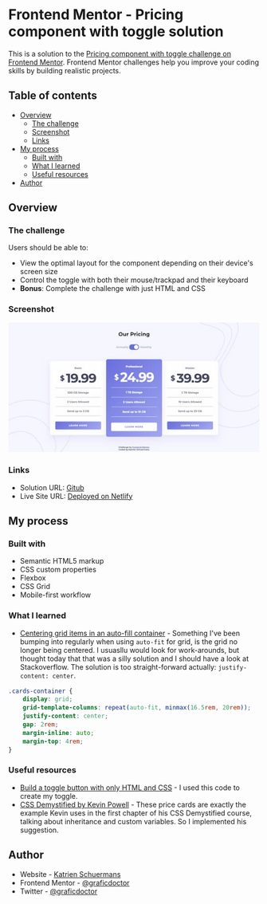 # Frontend Mentor - Pricing component with toggle solution

This is a solution to the [Pricing component with toggle challenge on Frontend Mentor](https://www.frontendmentor.io/challenges/pricing-component-with-toggle-8vPwRMIC). Frontend Mentor challenges help you improve your coding skills by building realistic projects.

## Table of contents

- [Overview](#overview)
  - [The challenge](#the-challenge)
  - [Screenshot](#screenshot)
  - [Links](#links)
- [My process](#my-process)
  - [Built with](#built-with)
  - [What I learned](#what-i-learned)
  - [Useful resources](#useful-resources)
- [Author](#author)

## Overview

### The challenge

Users should be able to:

- View the optimal layout for the component depending on their device's screen size
- Control the toggle with both their mouse/trackpad and their keyboard
- **Bonus**: Complete the challenge with just HTML and CSS

### Screenshot

![](./screenshot.jpg)

### Links

- Solution URL: [Gitub](https://github.com/graficdoctor/fe-24-002-pricing-component-with-toggle)
- Live Site URL: [Deployed on Netlify](https://magnificent-basbousa-ebe39d.netlify.app/)

## My process

### Built with

- Semantic HTML5 markup
- CSS custom properties
- Flexbox
- CSS Grid
- Mobile-first workflow

### What I learned

- [Centering grid items in an auto-fill container](https://stackoverflow.com/questions/49514794/centering-grid-items-in-an-auto-fill-container) - Something I've been bumping into regularly when using `auto-fit` for grid, is the grid no longer being centered. I usuasllu would look for work-arounds, but thought today that that was a silly solution and I should have a look at Stackoverflow. The solution is too straight-forward actually: `justify-content: center`.

```css
.cards-container {
	display: grid;
	grid-template-columns: repeat(auto-fit, minmax(16.5rem, 20rem));
	justify-content: center;
	gap: 2rem;
	margin-inline: auto;
	margin-top: 4rem;
}
```

### Useful resources

- [Build a toggle button with only HTML and CSS](https://dev.to/danielpdev/html-css-only-toggle-button-598f) - I used this code to create my toggle.
- [CSS Demystified by Kevin Powell](https://www.example.com) - These price cards are exactly the example Kevin uses in the first chapter of his CSS Demystified course, talking about inheritance and custom variables. So I implemented his suggestion.

## Author

- Website - [Katrien Schuermans](https:/www.katriens.be)
- Frontend Mentor - [@graficdoctor](https://www.frontendmentor.io/profile/graficdoctor)
- Twitter - [@graficdoctor](https://www.twitter.com/graficdoctor)
